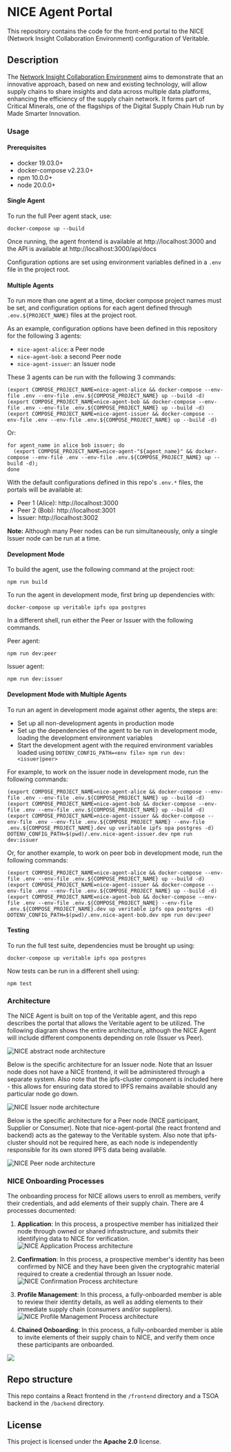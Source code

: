 # NICE Agent Portal

This repository contains the code for the front-end portal to the NICE (Network Insight Collaboration Environment) configuration of Veritable.

## Description

The [Network Insight Collaboration Environment](https://digitalsupplychainhub.uk/showcase/critical-minerals-flagship/) aims to demonstrate that an innovative approach, based on new and existing technology, will allow supply chains to share insights and data across multiple data platforms, enhancing the efficiency of the supply chain network. It forms part of Critical Minerals, one of the flagships of the Digital Supply Chain Hub run by Made Smarter Innovation.

### Usage

#### Prerequisites

- docker 19.03.0+
- docker-compose v2.23.0+
- npm 10.0.0+
- node 20.0.0+

#### Single Agent

To run the full Peer agent stack, use:

```
docker-compose up --build
```

Once running, the agent frontend is available at http://localhost:3000 and the API is available at http://localhost:3000/api/docs

Configuration options are set using environment variables defined in a `.env` file in the project root.

#### Multiple Agents

To run more than one agent at a time, docker compose project names must be set, and configuration options for each agent defined through `.env.${PROJECT_NAME}` files at the project root.

As an example, configuration options have been defined in this repository for the following 3 agents:

- `nice-agent-alice`: a Peer node
- `nice-agent-bob`: a second Peer node
- `nice-agent-issuer`: an Issuer node

These 3 agents can be run with the following 3 commands:

```
(export COMPOSE_PROJECT_NAME=nice-agent-alice && docker-compose --env-file .env --env-file .env.${COMPOSE_PROJECT_NAME} up --build -d)
(export COMPOSE_PROJECT_NAME=nice-agent-bob && docker-compose --env-file .env --env-file .env.${COMPOSE_PROJECT_NAME} up --build -d)
(export COMPOSE_PROJECT_NAME=nice-agent-issuer && docker-compose --env-file .env --env-file .env.${COMPOSE_PROJECT_NAME} up --build -d)
```

Or:

```
for agent_name in alice bob issuer; do
  (export COMPOSE_PROJECT_NAME=nice-agent-"${agent_name}" && docker-compose --env-file .env --env-file .env.${COMPOSE_PROJECT_NAME} up --build -d);
done
```

With the default configurations defined in this repo's `.env.*` files, the portals will be available at:

- Peer 1 (Alice): http://localhost:3000
- Peer 2 (Bob): http://localhost:3001
- Issuer: http://localhost:3002

**Note:** Although many Peer nodes can be run simultaneously, only a single Issuer node can be run at a time.

#### Development Mode

To build the agent, use the following command at the project root:

```
npm run build
```

To run the agent in development mode, first bring up dependencies with:

```
docker-compose up veritable ipfs opa postgres
```

In a different shell, run either the Peer or Issuer with the following commands.

Peer agent:

```
npm run dev:peer
```

Issuer agent:

```
npm run dev:issuer
```

#### Development Mode with Multiple Agents

To run an agent in development mode against other agents, the steps are:

- Set up all non-development agents in production mode
- Set up the dependencies of the agent to be run in development mode, loading the development environment variables
- Start the development agent with the required environment variables loaded using `DOTENV_CONFIG_PATH=<env file> npm run dev:<issuer|peer>`

For example, to work on the issuer node in development mode, run the following commands:

```
(export COMPOSE_PROJECT_NAME=nice-agent-alice && docker-compose --env-file .env --env-file .env.${COMPOSE_PROJECT_NAME} up --build -d)
(export COMPOSE_PROJECT_NAME=nice-agent-bob && docker-compose --env-file .env --env-file .env.${COMPOSE_PROJECT_NAME} up --build -d)
(export COMPOSE_PROJECT_NAME=nice-agent-issuer && docker-compose --env-file .env --env-file .env.${COMPOSE_PROJECT_NAME} --env-file .env.${COMPOSE_PROJECT_NAME}.dev up veritable ipfs opa postgres -d)
DOTENV_CONFIG_PATH=$(pwd)/.env.nice-agent-issuer.dev npm run dev:issuer
```

Or, for another example, to work on peer bob in development mode, run the following commands:

```
(export COMPOSE_PROJECT_NAME=nice-agent-alice && docker-compose --env-file .env --env-file .env.${COMPOSE_PROJECT_NAME} up --build -d)
(export COMPOSE_PROJECT_NAME=nice-agent-issuer && docker-compose --env-file .env --env-file .env.${COMPOSE_PROJECT_NAME} up --build -d)
(export COMPOSE_PROJECT_NAME=nice-agent-bob && docker-compose --env-file .env --env-file .env.${COMPOSE_PROJECT_NAME} --env-file .env.${COMPOSE_PROJECT_NAME}.dev up veritable ipfs opa postgres -d)
DOTENV_CONFIG_PATH=$(pwd)/.env.nice-agent-bob.dev npm run dev:peer
```

#### Testing

To run the full test suite, dependencies must be brought up using:

```
docker-compose up veritable ipfs opa postgres
```

Now tests can be run in a different shell using:

```
npm test
```

### Architecture

The NICE Agent is built on top of the Veritable agent, and this repo describes the portal that allows the Veritable agent to be utilized. The following diagram shows the entire architecture, although the NICE Agent will include different components depending on role (Issuer vs Peer).

![NICE abstract node architecture](./docs/images/nice-arch-node-abstract.png)

Below is the specific architecture for an Issuer node. Note that an Issuer node does not have a NICE frontend, it will be administered through a separate system. Also note that the ipfs-cluster component is included here - this allows for ensuring data stored to IPFS remains available should any particular node go down.

![NICE Issuer node architecture](./docs/images/nice-arch-node-issuer.png)

Below is the specific architecture for a Peer node (NICE participant, Supplier or Consumer). Note that nice-agent-portal (the react frontend and backend) acts as the gateway to the Veritable system. Also note that ipfs-cluster should not be required here, as each node is independently responsible for its own stored IPFS data being available.

![NICE Peer node architecture](./docs/images/nice-arch-node-peer.png)

### NICE Onboarding Processes

The onboarding process for NICE allows users to enroll as members, verify their credentials, and add elements of their supply chain. There are 4 processes documented:

1. **Application**: In this process, a prospective member has initialized their node through owned or shared infrastructure, and submits their identifying data to NICE for verification.
   ![NICE Application Process architecture](./docs/images/application-process.png)

2. **Confirmation**: In this process, a prospective member's identity has been confirmed by NICE and they have been given the cryptograhic material required to create a credential through an Issuer node.
   ![NICE Confirmation Process architecture](./docs/images/confirmation-process.png)

3. **Profile Management**: In this process, a fully-onboarded member is able to review their identity details, as well as adding elements to their immediate supply chain (consumers and/or suppliers).
   ![NICE Profile Management Process architecture](./docs/images/profile-management-process.png)

4. **Chained Onboarding**: In this process, a fully-onboarded member is able to invite elements of their supply chain to NICE, and verify them once these participants are onboarded.

![](./docs/images/nice-onboarding-flow-chained.png)

## Repo structure

This repo contains a React frontend in the `/frontend` directory and a TSOA backend in the `/backend` directory.

## License

This project is licensed under the **Apache 2.0** license.
